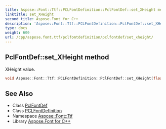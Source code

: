 ```yaml
---
title: Aspose::Font::Ttf::PCLFontDefinition::PclFontDef::set_XHeight method
linktitle: set_XHeight
second_title: Aspose.Font for C++
description: 'Aspose::Font::Ttf::PCLFontDefinition::PclFontDef::set_XHeight method. XHeight value in C++.'
type: docs
weight: 600
url: /cpp/aspose.font.ttf/pclfontdefinition/pclfontdef/set_xheight/
---
```

## PclFontDef::set_XHeight method


XHeight value.

```cpp
void Aspose::Font::Ttf::PCLFontDefinition::PclFontDef::set_XHeight(float value)
```

## See Also

* Class [PclFontDef](../)
* Class [PCLFontDefinition](../../)
* Namespace [Aspose::Font::Ttf](../../../)
* Library [Aspose.Font for C++](../../../../)
